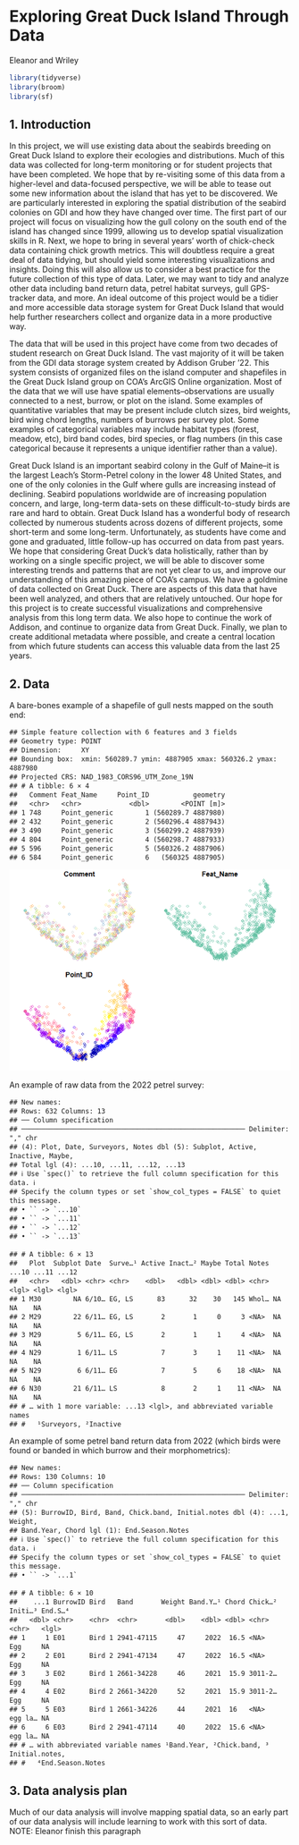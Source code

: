 Exploring Great Duck Island Through Data
================
Eleanor and Wriley

``` r
library(tidyverse)
library(broom)
library(sf)
```

## 1. Introduction

In this project, we will use existing data about the seabirds breeding
on Great Duck Island to explore their ecologies and distributions. Much
of this data was collected for long-term monitoring or for student
projects that have been completed. We hope that by re-visiting some of
this data from a higher-level and data-focused perspective, we will be
able to tease out some new information about the island that has yet to
be discovered. We are particularly interested in exploring the spatial
distribution of the seabird colonies on GDI and how they have changed
over time. The first part of our project will focus on visualizing how
the gull colony on the south end of the island has changed since 1999,
allowing us to develop spatial visualization skills in R. Next, we hope
to bring in several years’ worth of chick-check data containing chick
growth metrics. This will doubtless require a great deal of data
tidying, but should yield some interesting visualizations and insights.
Doing this will also allow us to consider a best practice for the future
collection of this type of data. Later, we may want to tidy and analyze
other data including band return data, petrel habitat surveys, gull
GPS-tracker data, and more. An ideal outcome of this project would be a
tidier and more accessible data storage system for Great Duck Island
that would help further researchers collect and organize data in a more
productive way.

The data that will be used in this project have come from two decades of
student research on Great Duck Island. The vast majority of it will be
taken from the GDI data storage system created by Addison Gruber ’22.
This system consists of organized files on the island computer and
shapefiles in the Great Duck Island group on COA’s ArcGIS Online
organization. Most of the data that we will use have spatial
elements–observations are usually connected to a nest, burrow, or plot
on the island. Some examples of quantitative variables that may be
present include clutch sizes, bird weights, bird wing chord lengths,
numbers of burrows per survey plot. Some examples of categorical
variables may include habitat types (forest, meadow, etc), bird band
codes, bird species, or flag numbers (in this case categorical because
it represents a unique identifier rather than a value).

Great Duck Island is an important seabird colony in the Gulf of Maine–it
is the largest Leach’s Storm-Petrel colony in the lower 48 United
States, and one of the only colonies in the Gulf where gulls are
increasing instead of declining. Seabird populations worldwide are of
increasing population concern, and large, long-term data-sets on these
difficult-to-study birds are rare and hard to obtain. Great Duck Island
has a wonderful body of research collected by numerous students across
dozens of different projects, some short-term and some long-term.
Unfortunately, as students have come and gone and graduated, little
follow-up has occurred on data from past years. We hope that considering
Great Duck’s data holistically, rather than by working on a single
specific project, we will be able to discover some interesting trends
and patterns that are not yet clear to us, and improve our understanding
of this amazing piece of COA’s campus. We have a goldmine of data
collected on Great Duck. There are aspects of this data that have been
well analyzed, and others that are relatively untouched. Our hope for
this project is to create successful visualizations and comprehensive
analysis from this long term data. We also hope to continue the work of
Addison, and continue to organize data from Great Duck. Finally, we plan
to create additional metadata where possible, and create a central
location from which future students can access this valuable data from
the last 25 years.

## 2. Data

A bare-bones example of a shapefile of gull nests mapped on the south
end:

    ## Simple feature collection with 6 features and 3 fields
    ## Geometry type: POINT
    ## Dimension:     XY
    ## Bounding box:  xmin: 560289.7 ymin: 4887905 xmax: 560326.2 ymax: 4887980
    ## Projected CRS: NAD_1983_CORS96_UTM_Zone_19N
    ## # A tibble: 6 × 4
    ##   Comment Feat_Name     Point_ID           geometry
    ##   <chr>   <chr>            <dbl>        <POINT [m]>
    ## 1 748     Point_generic        1 (560289.7 4887980)
    ## 2 432     Point_generic        2 (560296.4 4887943)
    ## 3 490     Point_generic        3 (560299.2 4887939)
    ## 4 804     Point_generic        4 (560298.7 4887933)
    ## 5 596     Point_generic        5 (560326.2 4887906)
    ## 6 584     Point_generic        6   (560325 4887905)

![](proposal_files/figure-gfm/gull%20shape%20file-1.png)<!-- -->

An example of raw data from the 2022 petrel survey:

    ## New names:
    ## Rows: 632 Columns: 13
    ## ── Column specification
    ## ──────────────────────────────────────────────────────── Delimiter: "," chr
    ## (4): Plot, Date, Surveyors, Notes dbl (5): Subplot, Active, Inactive, Maybe,
    ## Total lgl (4): ...10, ...11, ...12, ...13
    ## ℹ Use `spec()` to retrieve the full column specification for this data. ℹ
    ## Specify the column types or set `show_col_types = FALSE` to quiet this message.
    ## • `` -> `...10`
    ## • `` -> `...11`
    ## • `` -> `...12`
    ## • `` -> `...13`

    ## # A tibble: 6 × 13
    ##   Plot  Subplot Date  Surve…¹ Active Inact…² Maybe Total Notes ...10 ...11 ...12
    ##   <chr>   <dbl> <chr> <chr>    <dbl>   <dbl> <dbl> <dbl> <chr> <lgl> <lgl> <lgl>
    ## 1 M30        NA 6/10… EG, LS      83      32    30   145 Whol… NA    NA    NA   
    ## 2 M29        22 6/11… EG, LS       2       1     0     3 <NA>  NA    NA    NA   
    ## 3 M29         5 6/11… EG, LS       2       1     1     4 <NA>  NA    NA    NA   
    ## 4 N29         1 6/11… LS           7       3     1    11 <NA>  NA    NA    NA   
    ## 5 N29         6 6/11… EG           7       5     6    18 <NA>  NA    NA    NA   
    ## 6 N30        21 6/11… LS           8       2     1    11 <NA>  NA    NA    NA   
    ## # … with 1 more variable: ...13 <lgl>, and abbreviated variable names
    ## #   ¹​Surveyors, ²​Inactive

An example of some petrel band return data from 2022 (which birds were
found or banded in which burrow and their morphometrics):

    ## New names:
    ## Rows: 130 Columns: 10
    ## ── Column specification
    ## ──────────────────────────────────────────────────────── Delimiter: "," chr
    ## (5): BurrowID, Bird, Band, Chick.band, Initial.notes dbl (4): ...1, Weight,
    ## Band.Year, Chord lgl (1): End.Season.Notes
    ## ℹ Use `spec()` to retrieve the full column specification for this data. ℹ
    ## Specify the column types or set `show_col_types = FALSE` to quiet this message.
    ## • `` -> `...1`

    ## # A tibble: 6 × 10
    ##    ...1 BurrowID Bird   Band       Weight Band.Y…¹ Chord Chick…² Initi…³ End.S…⁴
    ##   <dbl> <chr>    <chr>  <chr>       <dbl>    <dbl> <dbl> <chr>   <chr>   <lgl>  
    ## 1     1 E01      Bird 1 2941-47115     47     2022  16.5 <NA>    Egg     NA     
    ## 2     2 E01      Bird 2 2941-47134     47     2022  16.5 <NA>    Egg     NA     
    ## 3     3 E02      Bird 1 2661-34228     46     2021  15.9 3011-2… Egg     NA     
    ## 4     4 E02      Bird 2 2661-34220     52     2021  15.9 3011-2… Egg     NA     
    ## 5     5 E03      Bird 1 2661-34226     44     2021  16   <NA>    egg la… NA     
    ## 6     6 E03      Bird 2 2941-47114     40     2022  15.6 <NA>    egg la… NA     
    ## # … with abbreviated variable names ¹​Band.Year, ²​Chick.band, ³​Initial.notes,
    ## #   ⁴​End.Season.Notes

## 3. Data analysis plan

Much of our data analysis will involve mapping spatial data, so an early
part of our data analysis will include learning to work with this sort
of data. NOTE: Eleanor finish this paragraph
